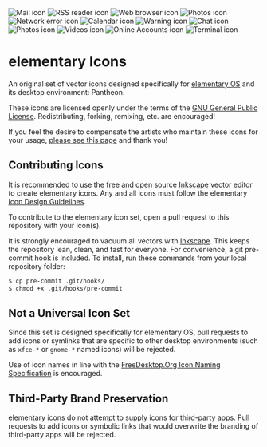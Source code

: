 <div>
    <img title="Mail icon" src="http://elementary.io/images/docs/human-interface-guidelines/icons/64/internet-mail.svg" />
    <img title="RSS reader icon" src="http://elementary.io/images/docs/human-interface-guidelines/icons/64/internet-news-reader.svg" />
    <img title="Web browser icon" src="http://elementary.io/images/docs/human-interface-guidelines/icons/64/internet-web-browser.svg" />
    <img title="Photos icon" src="http://elementary.io/images/docs/human-interface-guidelines/icons/64/multimedia-photo-manager.svg" />
    <img title="Network error icon" src="http://elementary.io/images/docs/human-interface-guidelines/icons/64/network-error.svg" />
    <img title="Calendar icon" src="http://elementary.io/images/docs/human-interface-guidelines/icons/64/office-calendar.svg" />
    <img title="Warning icon" src="http://elementary.io/images/docs/human-interface-guidelines/icons/64/dialog-warning.svg" />
    <img title="Chat icon" src="http://elementary.io/images/docs/human-interface-guidelines/icons/64/internet-chat.svg" />
    <img title="Photos icon" src="http://elementary.io/images/docs/human-interface-guidelines/icons/64/multimedia-photo-manager.svg" />
    <img title="Videos icon" src="http://elementary.io/images/docs/human-interface-guidelines/icons/64/multimedia-video-player.svg" />
    <img title="Online Accounts icon" src="http://elementary.io/images/docs/human-interface-guidelines/icons/64/preferences-desktop-online-accounts.svg" />
    <img title="Terminal icon" src="http://elementary.io/images/docs/human-interface-guidelines/icons/64/utilities-terminal.svg" />
 </div>

# elementary Icons
An original set of vector icons designed specifically for [elementary OS](http://elementary.io) and its desktop environment: Pantheon.

These icons are licensed openly under the terms of the [GNU General Public License](COPYING). Redistributing, forking, remixing, etc. are encouraged!

If you feel the desire to compensate the artists who maintain these icons for your usage, [please see this page](http://elementary.io/get-involved#funding) and thank you!

## Contributing Icons
It is recommended to use the free and open source [Inkscape](http://inkscape.org) vector editor to create elementary icons. Any and all icons must follow the elementary [Icon Design Guidelines](http://elementary.io/docs/human-interface-guidelines#iconography).

To contribute to the elementary icon set, open a pull request to this repository with your icon(s).

It is strongly encouraged to vacuum all vectors with [Inkscape](http://inkscape.org). This keeps the repository lean, clean, and fast for everyone. For convenience, a git pre-commit hook is included. To install, run these commands from your local repository folder:
```bash
$ cp pre-commit .git/hooks/
$ chmod +x .git/hooks/pre-commit
```

## Not a Universal Icon Set
Since this set is designed specifically for elementary OS, pull requests to add icons or symlinks that are specific to other desktop environments (such as `xfce-*` or `gnome-*` named icons) will be rejected.

Use of icon names in line with the [FreeDesktop.Org Icon Naming Specification](http://standards.freedesktop.org/icon-naming-spec/icon-naming-spec-latest.html) is encouraged.

## Third-Party Brand Preservation
elementary icons do not attempt to supply icons for third-party apps. Pull requests to add icons or symbolic links that would overwrite the branding of third-party apps will be rejected.
